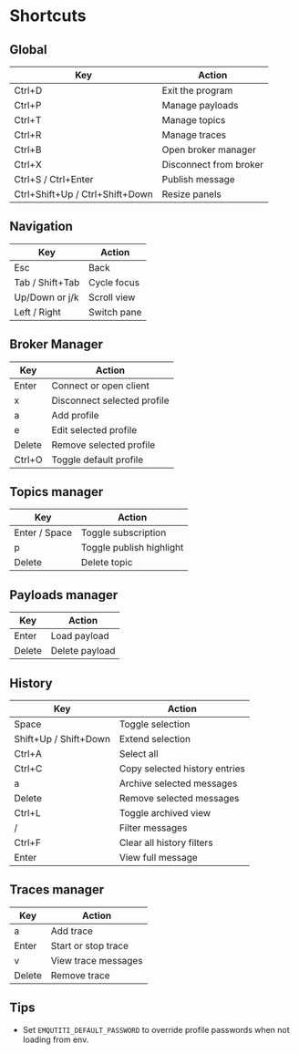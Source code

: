 # Shortcuts

## Global

| Key | Action |
| --- | ------ |
| Ctrl+D | Exit the program |
| Ctrl+P | Manage payloads |
| Ctrl+T | Manage topics |
| Ctrl+R | Manage traces |
| Ctrl+B | Open broker manager |
| Ctrl+X | Disconnect from broker |
| Ctrl+S / Ctrl+Enter | Publish message |
| Ctrl+Shift+Up / Ctrl+Shift+Down | Resize panels |

## Navigation

| Key | Action |
| --- | ------ |
| Esc | Back |
| Tab / Shift+Tab | Cycle focus |
| Up/Down or j/k | Scroll view |
| Left / Right | Switch pane |

## Broker Manager

| Key | Action |
| --- | ------ |
| Enter | Connect or open client |
| x | Disconnect selected profile |
| a | Add profile |
| e | Edit selected profile |
| Delete | Remove selected profile |
| Ctrl+O | Toggle default profile |

## Topics manager

| Key | Action |
| --- | ------ |
| Enter / Space | Toggle subscription |
| p | Toggle publish highlight |
| Delete | Delete topic |

## Payloads manager

| Key | Action |
| --- | ------ |
| Enter | Load payload |
| Delete | Delete payload |

## History

| Key | Action |
| --- | ------ |
| Space | Toggle selection |
| Shift+Up / Shift+Down | Extend selection |
| Ctrl+A | Select all |
| Ctrl+C | Copy selected history entries |
| a | Archive selected messages |
| Delete | Remove selected messages |
| Ctrl+L | Toggle archived view |
| / | Filter messages |
| Ctrl+F | Clear all history filters |
| Enter | View full message |

## Traces manager

| Key | Action |
| --- | ------ |
| a | Add trace |
| Enter | Start or stop trace |
| v | View trace messages |
| Delete | Remove trace |

## Tips

- Set `EMQUTITI_DEFAULT_PASSWORD` to override profile passwords when not loading from env.
